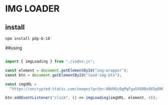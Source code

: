 # IMG LOADER

## install

`npm install pdp-b-18`

##using

```js

import { imgLoading } from "./index.js";

const element = document.getElementById("img-wrapper");
const btn = document.getElementById("load-img-btn");

const imgURL =
  "https://encrypted-ttatic.com/images?q=tbn:ANd9GcQgMqFgaGVGRBv0XVpDNPo_3mCruXsEbXwSag&usqp=CAU";

btn.addEventListener("click", () => imgLoading(imgURL, element, 4));


```

